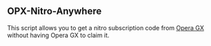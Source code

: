 ## OPX-Nitro-Anywhere

This script allows you to get a nitro subscription code from [Opera GX](https://www.opera.com/gx/discord-nitro) without having Opera GX to claim it.
